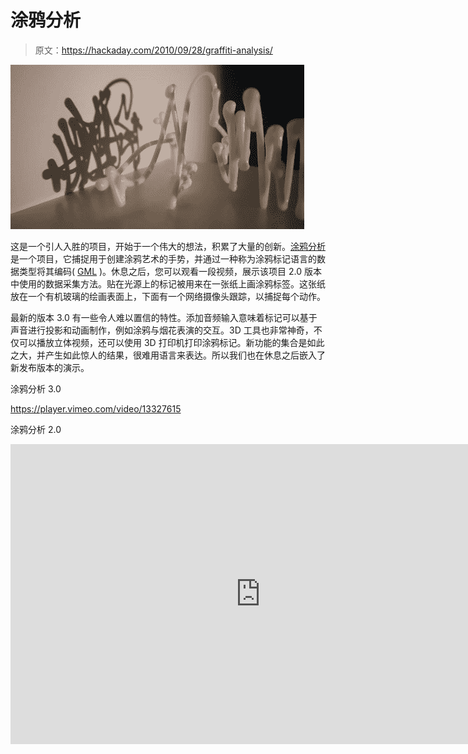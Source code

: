 # 涂鸦分析

> 原文：<https://hackaday.com/2010/09/28/graffiti-analysis/>

![](img/7455f2d7761947828b7b67017f59ced5.png "graffiti-analysis")

这是一个引人入胜的项目，开始于一个伟大的想法，积累了大量的创新。[涂鸦分析](http://graffitianalysis.com/)是一个项目，它捕捉用于创建涂鸦艺术的手势，并通过一种称为涂鸦标记语言的数据类型将其编码( [GML](http://graffitianalysis.com/gml/) )。休息之后，您可以观看一段视频，展示该项目 2.0 版本中使用的数据采集方法。贴在光源上的标记被用来在一张纸上画涂鸦标签。这张纸放在一个有机玻璃的绘画表面上，下面有一个网络摄像头跟踪，以捕捉每个动作。

最新的版本 3.0 有一些令人难以置信的特性。添加音频输入意味着标记可以基于声音进行投影和动画制作，例如涂鸦与烟花表演的交互。3D 工具也非常神奇，不仅可以播放立体视频，还可以使用 3D 打印机打印涂鸦标记。新功能的集合是如此之大，并产生如此惊人的结果，很难用语言来表达。所以我们也在休息之后嵌入了新发布版本的演示。

涂鸦分析 3.0

<https://player.vimeo.com/video/13327615>

</div> <p>涂鸦分析 2.0</p> <div class="embed-vimeo" style="text-align: center;"><iframe src="https://player.vimeo.com/video/7283422" width="800" height="480" frameborder="0" webkitallowfullscreen="" mozallowfullscreen="" allowfullscreen=""/></div> <p>[谢谢 BoBeR182]</p> </body> </html>